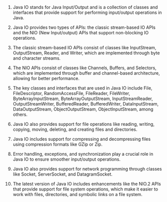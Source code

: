 

1. Java IO stands for Java Input/Output and is a collection of classes and interfaces that provide support for performing input/output operations in Java.

2. Java IO provides two types of APIs: the classic stream-based IO APIs and the NIO (New Input/output) APIs that support non-blocking IO operations.

3. The classic stream-based IO APIs consist of classes like InputStream, OutputStream, Reader, and Writer, which are implemented through byte and character streams.

4. The NIO APIs consist of classes like Channels, Buffers, and Selectors, which are implemented through buffer and channel-based architecture, allowing for better performance.

5. The key classes and interfaces that are used in Java IO include File, FileDescriptor, RandomAccessFile, FileReader, FileWriter, ByteArrayInputStream, ByteArrayOutputStream, InputStreamReader, OutputStreamWriter, BufferedReader, BufferedWriter, DataInputStream, DataOutputStream, ObjectOutputStream, ObjectInputStream, among others.

6. Java IO also provides support for file operations like reading, writing, copying, moving, deleting, and creating files and directories.

7. Java IO includes support for compressing and decompressing files using compression formats like GZip or Zip.

8. Error handling, exceptions, and synchronization play a crucial role in Java IO to ensure smoother input/output operations.

9. Java IO also provides support for network programming through classes like Socket, ServerSocket, and DatagramSocket.

10. The latest version of Java IO includes enhancements like the NIO.2 APIs that provide support for file system operations, which make it easier to work with files, directories, and symbolic links on a file system.
